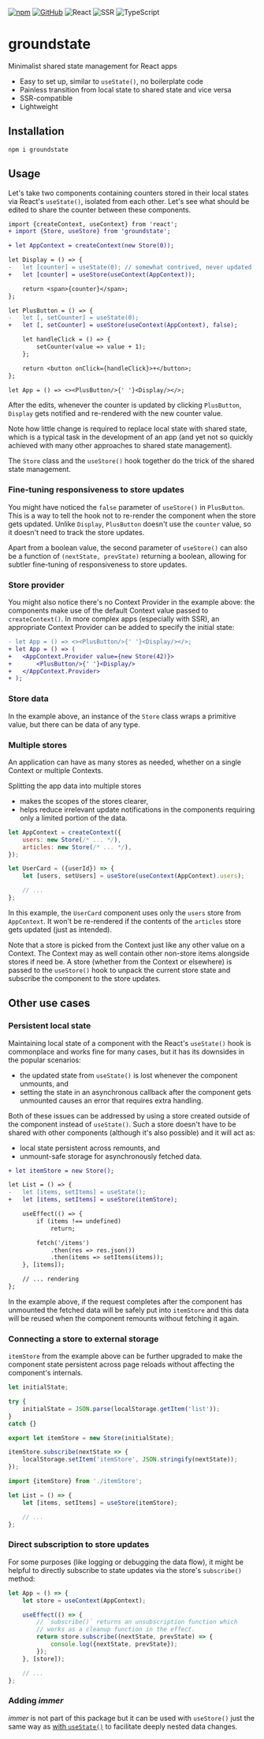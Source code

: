 [![npm](https://img.shields.io/npm/v/groundstate?labelColor=royalblue&color=royalblue&style=flat-square)](https://www.npmjs.com/package/groundstate) [![GitHub](https://img.shields.io/badge/GitHub-royalblue?style=flat-square&logo=github)](https://github.com/axtk/groundstate) ![React](https://img.shields.io/badge/React-345?style=flat-square) ![SSR](https://img.shields.io/badge/SSR-345?style=flat-square) ![TypeScript](https://img.shields.io/badge/TypeScript-345?style=flat-square)

# groundstate

Minimalist shared state management for React apps

- Easy to set up, similar to `useState()`, no boilerplate code
- Painless transition from local state to shared state and vice versa
- SSR-compatible
- Lightweight

## Installation

```
npm i groundstate
```

## Usage

Let's take two components containing counters stored in their local states via React's `useState()`, isolated from each other. Let's see what should be edited to share the counter between these components.

```diff
import {createContext, useContext} from 'react';
+ import {Store, useStore} from 'groundstate';

+ let AppContext = createContext(new Store(0));

let Display = () => {
-   let [counter] = useState(0); // somewhat contrived, never updated
+   let [counter] = useStore(useContext(AppContext));

    return <span>{counter}</span>;
};

let PlusButton = () => {
-   let [, setCounter] = useState(0);
+   let [, setCounter] = useStore(useContext(AppContext), false);

    let handleClick = () => {
        setCounter(value => value + 1);
    };

    return <button onClick={handleClick}>+</button>;
};

let App = () => <><PlusButton/>{' '}<Display/></>;
```

After the edits, whenever the counter is updated by clicking `PlusButton`, `Display` gets notified and re-rendered with the new counter value.

Note how little change is required to replace local state with shared state, which is a typical task in the development of an app (and yet not so quickly achieved with many other approaches to shared state management).

The `Store` class and the `useStore()` hook together do the trick of the shared state management.

### Fine-tuning responsiveness to store updates

You might have noticed the `false` parameter of `useStore()` in `PlusButton`. This is a way to tell the hook not to re-render the component when the store gets updated. Unlike `Display`, `PlusButton` doesn't use the `counter` value, so it doesn't need to track the store updates.

Apart from a boolean value, the second parameter of `useStore()` can also be a function of `(nextState, prevState)` returning a boolean, allowing for subtler fine-tuning of responsiveness to store updates.

### Store provider

You might also notice there's no Context Provider in the example above: the components make use of the default Context value passed to `createContext()`. In more complex apps (especially with SSR), an appropriate Context Provider can be added to specify the initial state:

```diff
- let App = () => <><PlusButton/>{' '}<Display/></>;
+ let App = () => (
+   <AppContext.Provider value={new Store(42)}>
+       <PlusButton/>{' '}<Display/>
+   </AppContext.Provider>
+ );
```

### Store data

In the example above, an instance of the `Store` class wraps a primitive value, but there can be data of any type.

### Multiple stores

An application can have as many stores as needed, whether on a single Context or multiple Contexts.

Splitting the app data into multiple stores
- makes the scopes of the stores clearer,
- helps reduce irrelevant update notifications in the components requiring only a limited portion of the data.

```jsx
let AppContext = createContext({
    users: new Store(/* ... */),
    articles: new Store(/* ... */),
});

let UserCard = ({userId}) => {
    let [users, setUsers] = useStore(useContext(AppContext).users);

    // ...
};
```

In this example, the `UserCard` component uses only the `users` store from `AppContext`. It won't be re-rendered if the contents of the `articles` store gets updated (just as intended).

Note that a store is picked from the Context just like any other value on a Context. The Context may as well contain other non-store items alongside stores if need be. A store (whether from the Context or elsewhere) is passed to the `useStore()` hook to unpack the current store state and subscribe the component to the store updates.

## Other use cases

### Persistent local state

Maintaining local state of a component with the React's `useState()` hook is commonplace and works fine for many cases, but it has its downsides in the popular scenarios:

- the updated state from `useState()` is lost whenever the component unmounts, and
- setting the state in an asynchronous callback after the component gets unmounted causes an error that requires extra handling.

Both of these issues can be addressed by using a store created outside of the component instead of `useState()`. Such a store doesn't have to be shared with other components (although it's also possible) and it will act as:

- local state persistent across remounts, and
- unmount-safe storage for asynchronously fetched data.

```diff
+ let itemStore = new Store();

let List = () => {
-   let [items, setItems] = useState();
+   let [items, setItems] = useStore(itemStore);

    useEffect(() => {
        if (items !== undefined)
            return;

        fetch('/items')
            .then(res => res.json())
            .then(items => setItems(items));
    }, [items]);

    // ... rendering
};
```

In the example above, if the request completes after the component has unmounted the fetched data will be safely put into `itemStore` and this data will be reused when the component remounts without fetching it again.

### Connecting a store to external storage

`itemStore` from the example above can be further upgraded to make the component state persistent across page reloads without affecting the component's internals.

```js
let initialState;

try {
    initialState = JSON.parse(localStorage.getItem('list'));
}
catch {}

export let itemStore = new Store(initialState);

itemStore.subscribe(nextState => {
    localStorage.setItem('itemStore', JSON.stringify(nextState));
});
```

```jsx
import {itemStore} from './itemStore';

let List = () => {
    let [items, setItems] = useStore(itemStore);

    // ...
};
```

### Direct subscription to store updates

For some purposes (like logging or debugging the data flow), it might be helpful to directly subscribe to state updates via the store's `subscribe()` method:

```jsx
let App = () => {
    let store = useContext(AppContext);

    useEffect(() => {
        // `subscribe()` returns an unsubscription function which
        // works as a cleanup function in the effect.
        return store.subscribe((nextState, prevState) => {
            console.log({nextState, prevState});
        });
    }, [store]);

    // ...
};
```

### Adding *immer*

*immer* is not part of this package but it can be used with `useStore()` just the same way as [with `useState()`](https://immerjs.github.io/immer/example-setstate#usestate--immer) to facilitate deeply nested data changes.
